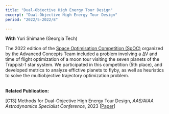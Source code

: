 ```yaml
---
title: "Dual-Objective High Energy Tour Design"
excerpt: "Dual-Objective High Energy Tour Design"
period: "2022/5-2022/8"

---
```

**With**  Yuri Shimane (Georgia Tech)  <br>

The 2022 edition of the <a href='https://www.esa.int/gsp/ACT/projects/gecco-2022-competition/'>Space Optimisation Competition (SpOC)</a> organized by the Advanced Concepts Team included a problem involving a ∆V and time of flight optimization of a moon tour visiting the seven planets of the Trappist-1 star system. We participated in this competition (5th place), and developed metrics to analyze effictive planets to flyby, as well as heuristics to solve the multiobjective trajectory optimization problem. <br><br>

**Related Publication:** 

[C13] Methods for Dual-Objective High Energy Tour Design, *AAS/AIAA Astrodynamics Specialist Conference*, 2023 [[Paper](https://www.dropbox.com/scl/fi/n7kf8ohdq3q3a7ukw2u79/AAS_202308_gecco_spoc1.pdf?rlkey=1nvdlpd1sqvxq37554msyba6p&dl=0)]